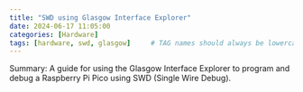 ```yaml
---
title: "SWD using Glasgow Interface Explorer"
date: 2024-06-17 11:05:00
categories: [Hardware]
tags: [hardware, swd, glasgow]     # TAG names should always be lowercase
---
```

Summary: A guide for using the Glasgow Interface Explorer to program and debug a Raspberry Pi Pico using SWD (Single Wire Debug).
